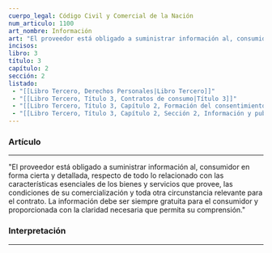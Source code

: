 ```yaml
---
cuerpo_legal: Código Civil y Comercial de la Nación
num_articulo: 1100
art_nombre: Información
art: "El proveedor está obligado a suministrar información al, consumidor en forma cierta y detallada, respecto de todo lo relacionado con las características esenciales de los bienes y servicios que provee, las condiciones de su comercialización y toda otra circunstancia relevante para el contrato. La información debe ser siempre gratuita para el consumidor y proporcionada con la claridad necesaria que permita su comprensión."
incisos: 
libro: 3
título: 3
capítulo: 2
sección: 2
listado:
 - "[[Libro Tercero, Derechos Personales|Libro Tercero]]"
 - "[[Libro Tercero, Título 3, Contratos de consumo|Título 3]]"
 - "[[Libro Tercero, Título 3, Capítulo 2, Formación del consentimiento|Capítulo 2]]"
 - "[[Libro Tercero, Título 3, Capítulo 2, Sección 2, Información y publicidad dirigida a los consumidores|Sección 2]]"
---
```

### Artículo
---
"El proveedor está obligado a suministrar información al, consumidor en forma cierta y detallada, respecto de todo lo relacionado con las características esenciales de los bienes y servicios que provee, las condiciones de su comercialización y toda otra circunstancia relevante para el contrato. La información debe ser siempre gratuita para el consumidor y proporcionada con la claridad necesaria que permita su comprensión."


### Interpretación
---
